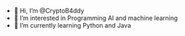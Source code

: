 - 👋 Hi, I’m @CryptoB4ddy
- 👀 I’m interested in Programming AI and machine learning
- 🌱 I’m currently learning Python and Java


<!---
CryptoB4ddy/CryptoB4ddy is a ✨ special ✨ repository because its `README.md` (this file) appears on your GitHub profile.
You can click the Preview link to take a look at your changes.
--->
